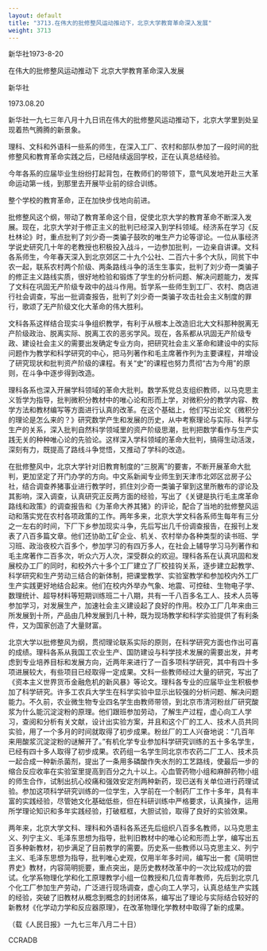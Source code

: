 ```yaml
---
layout: default
title: "3713.在伟大的批修整风运动推动下，北京大学教育革命深入发展"
weight: 3713
---
```


新华社1973-8-20

在伟大的批修整风运动推动下  北京大学教育革命深入发展

新华社

1973.08.20

新华社一九七三年八月十九日讯在伟大的批修整风运动推动下，北京大学里到处呈现着热气腾腾的新景象。

理科、文科和外语科一些系的师生，在深入工厂、农村和部队参加了一段时间的批修整风和教育革命实践之后，已经陆续返回学校，正在认真总结经验。

今年各系的应届毕业生纷纷打起背包，在教师们的带领下，意气风发地开赴三大革命运动第一线，到那里去开展毕业前的综合训练。

整个学校的教育革命，正在加快步伐地向前进。

批修整风这个纲，带动了教育革命这个目，促使北京大学的教育革命不断深入发展。现在，北京大学对于修正主义的批判已经深入到学科领域。经济系在学习《反杜林论》时，重点批判了刘少奇一类骗子鼓吹的唯生产力论等谬论。一位从事经济学说史研究几十年的老教授也积极投入战斗，一边参加批判，一边亲自讲课。文科各系师生，今年春天深入到北京郊区二十九个公社、二百六十多个大队，同贫下中农一起，联系农村两个阶级、两条路线斗争的活生生事实，批判了刘少奇一类骗子的修正主义路线实质，很好地检验和锻炼了学生的分析问题、解决问题能力，发挥了文科在巩固无产阶级专政中的战斗作用。哲学系一些师生到工厂、农村、商店进行社会调查，写出一批调查报告，批判了刘少奇一类骗子攻击社会主义制度的罪行，歌颂了无产阶级文化大革命的伟大胜利。

文科各系这样结合现实斗争组织教学，有利于从根本上改造旧北大文科那种脱离无产阶级政治、脱离实际、脱离工农的恶劣学风。现在，各系都从巩固无产阶级专政、建设社会主义的需要出发确定专业方向，把研究社会主义革命和建设中的实际问题作为教学和科学研究的中心，把马列著作和毛主席著作列为主要课程，并增设了研究现状和批判资产阶级的课程。有关“史”的课程也努力贯彻“古为今用”的原则，在斗争中逐步得到改造。

理科各系也深入开展学科领域的革命大批判。数学系党总支组织教师，以马克思主义哲学为指导，批判微积分教材中的唯心论和形而上学，对微积分的教学内容、教学方法和教材编写等方面进行认真的改革。在这个基础上，他们写出论文《微积分的理论是怎么来的？》研究数学产生和发展的历史，从中考察理论与实际、科学与生产的关系，深入批判自然科学领域里的资产阶级思潮，批判把数学看作与生产实践无关的种种唯心论的先验论。这样深入学科领域的革命大批判，搞得生动活泼，深刻有力，既提高了路线斗争觉悟，又推动了学科的改造。

在批修整风中，北京大学针对旧教育制度的“三脱离”的要害，不断开展革命大批判，更加坚定了开门办学的方向。中文系新闻专业师生到天津市北郊区岔房子公社，结合调查养猪事业进行教学时，抓住刘少奇一类骗子窜到这里所散布的谬论及其影响，深入调查，认真研究正反两方面的经验，写出了《关键是执行毛主席革命路线和政策》的调查报告和《为革命大养其猪》的评论，配合了当地的批修整风运动和落实党在农村各项政策的工作。两年多来，北京大学文科各系师生每年有三分之一左右的时间，下厂下乡参加现实斗争，先后写出几千份调查报告，在报刊上发表了八百多篇文章。他们还协助工矿企业、机关、农村举办各种类型的读书班、学习班、政治夜校六百多个，参加学习的有四万多人，在社会上辅导学习马列著作和毛主席著作二百多次，听众六万人次，深受群众的欢迎。理科各系在认真巩固和发展校办工厂的同时，和校外六十多个工厂建立了厂校挂钩关系，逐步建立起教学、科学研究和生产劳动三结合的新体制，把课堂教学、实验室教学和参加校内外工厂生产实践更好地结合起来。他们在校内外举办气象、地震、可控硅、生物电子学、数理统计、超导材料等短期训练班二十八期，共有一千八百多名工人、技术人员等参加学习，对发展生产，加速社会主义建设起了良好的作用。校办工厂几年来由三所发展到十所，产品由几种发展到几十种，既为现场教学和科学实验提供了有利条件，又为国家创造了大量财富。

北京大学以批修整风为纲，贯彻理论联系实际的原则，在科学研究方面也作出可喜的成绩。理科各系从我国工农业生产、国防建设与科学技术发展的需要出发，并考虑到专业培养目标和发展方向，近两年来进行了一百多项科学研究，其中有四十多项进展较大，有些项目已经取得一定成果。文科一些教师经过大量的研究，写出了《资本主义世界货币金融危机的新风暴》等论文。理科各专业的应届毕业生积极参加了科学研究。许多工农兵大学生在科学实验中显示出较强的分析问题、解决问题能力。不久前，农业微生物专业四名学生由教师带领，到北京市清河粉丝厂研究酸浆为什么能沉淀淀粉的原理。他们跟班参加劳动，了解生产过程，虚心向工人学习，查阅和分析有关文献，设计出实验方案，并且和这个厂的工人、技术人员共同实验，用了一个多月的时间就取得了初步成果。粉丝厂的工人兴奋地说：“几百年来用酸浆沉淀淀粉的谜解开了。”有机化学专业参加科学研究训练的五十多名学生，已经有四十多人取得了初步成果。农药组一名学生同北京市农药二厂工人、技术员一起合成一种新杀菌剂，提出了一条用多磷酸作失水剂的工艺路线，使最后一步的缩合反应收率在实验室里提高到百分之九十以上。心血管药物小组和麻醉药物小组的师生合作，试制出抗心绞痛和强效安定剂两种新药，现已送有关单位进行药理试验。参加这项科学研究训练的一位学生，入学前在一个制药厂工作十多年，具有丰富的实践经验，尽管她文化基础低些，但在科研训练中严格要求，认真操作，运用所学理论知识和多年实践经验，打破框框，大胆试验，取得了良好的实验效果。

两年来，北京大学文科、理科和外语科各系还先后组织八百多名教师，以马克思主义、列宁主义、毛泽东思想为指导，批判旧教材中的唯心论和形而上学，编写出五百多种新教材，初步满足了目前教学的需要。历史系一些教师以马克思主义、列宁主义、毛泽东思想为指导，批判唯心史观，仅用半年多时间，编写出一套《简明世界史》教材，内容简明扼要，重点突出，是历史教材改革中的一次比较成功的尝试。化学系物理化学和化工原理教学小组一位教授和几位青年教师，先后到北京几个化工厂参加生产劳动，广泛进行现场调查，虚心向工人学习，认真总结生产实践的经验，突破了旧教材从概念到概念的封闭体系，编写出了理论与实际结合较好的新教材《化学动力学和反应器原理》，在改革物理化学教材中取得了新的成果。

（载《人民日报》一九七三年八月二十日）

CCRADB

